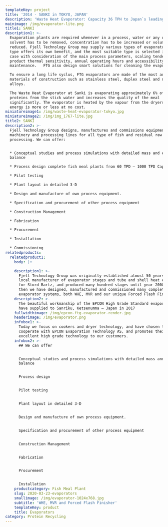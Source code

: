```yaml
---
templateKey: project
title: '2014 - SANKI in TOKYO, JAPAN'
description: 'Waste Heat Evaporator: Capacity 36 TPH to Japan`s leading FishMeal Factory'
mainimage: /img/evaporator-lite.png
title1: SANKI
description1: >-
  Evaporation plants are required whenever in a process, water or any other
  solvent has to be removed, concentration has to be increased or volume
  reduced. Fjell Technology Group may supply various types of evaporators. Each
  type offers its own benefit, and the most suitable type is selected in each
  case with consideration of the main process parameters, scaling tendency,
  product thermal sensitivity, annual operating hours and accessibility for
  maintenance.   FTG also design smart solutions for cleaning the evaporator.  

  To ensure a long life syclus, FTG evaporators are made of the most adequate
  materials of construction such as stainless steel, duplex steel and nickel
  alloys.  

  The Waste Heat Evaporator at Sanki is evaporating approximately 6% of soluble
  proteins from the stick water and increases the quality of the meal
  significantly. The evaporator is heated by the vapour from the dryers, so the
  energy is more or less at no cost.
miniatureimage1: /img/waste-heat-evaporator-tokyo.jpg
miniatureimage2: /img/img_1767-lite.jpg
title2: SANKI
description2: >-
  Fjell Technology Group designs, manufactures and commissions equipment,
  machinery and processing lines for all type of fish and residual raw material
  processing. We can offer:


  * Conceptual studies and process simulations with detailed mass and energy
  balance

  * Process design complete fish meal plants from 60 TPD – 1000 TPD Capacity

  * Pilot testing

  * Plant layout in detailed 3-D

  * Design and manufacture of own process equipment.

  * Specification and procurement of other process equipment

  * Construction Management

  * Fabrication

  * Procurement

  * Installation

  * Commissioning
relatedproducts:
  relatedproduct1:
    body: |+

    description1: >-
      Fjell Technology Group was originally established almost 50 years ago as
      local manufacturer of evaporator stages and tube and shell heat exchangers
      for Stord Bartz, and produced many hundred stages until year 2000.  Since
      then we have designed, manufactured and commissioned many complete
      evaporator systems, both WHE, MVR and our unique Forced Flash Finisher.
    description2: >-
      The beautiful workmanship of the EPCON High Grade Standard evaporator we
      have supplied to Sanriku, Ketsenumma – Japan in 2017
    fullwidthimage: /img/epcon-ftg-evaporator-render.jpg
    headerimage: /img/evaporator.png
    infobox1: >-
      Today we focus on cookers and dryer technology, and have chosen to
      cooperate with EPCON Evaporation Technology AS, and promotes their
      excellent high grade technology to our customers.
    infobox2: >-
      ## We can offer


      Conceptual studies and process simulations with detailed mass and energy
      balance


      Process design


      Pilot testing


      Plant layout in detailed 3-D


      Design and manufacture of own process equipment.


      Specification and procurement of other process equipment


      Construction Management


      Fabrication


      Procurement


      Installation
    productcategory: Fish Meal Plant
    slug: 2020-03-23-evaporators
    smallimage: /img/evaporator-1024x768.jpg
    subtitle: 'WHE, MVR and Forced Flash Finisher'
    templateKey: product
    title: Evaporators
category: Protein Recycling
---
```


